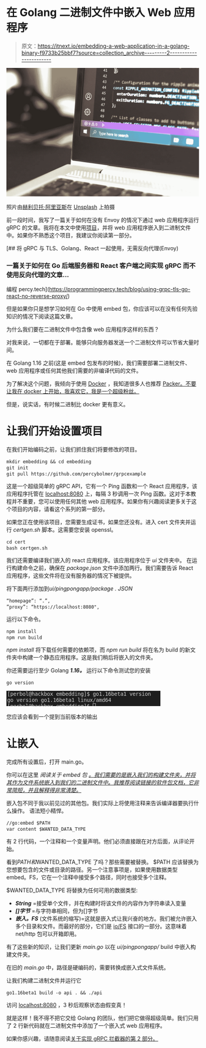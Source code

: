 # 在 Golang 二进制文件中嵌入 Web 应用程序

> 原文：<https://itnext.io/embedding-a-web-application-in-a-golang-binary-f9733b25bbf7?source=collection_archive---------2----------------------->

![](img/a2e33032c5d05e0d4709f8cfd3ef8210.png)

照片由[赫利贝托·阿里亚斯](https://unsplash.com/@helibertoarias?utm_source=unsplash&utm_medium=referral&utm_content=creditCopyText)在 [Unsplash](https://unsplash.com/s/photos/software?utm_source=unsplash&utm_medium=referral&utm_content=creditCopyText) 上拍摄

前一段时间，我写了一篇关于如何在没有 Envoy 的情况下通过 web 应用程序运行 gRPC 的文章。我将在本文中使用[项目](https://github.com/percybolmer/grpcexample)，并将 web 应用程序嵌入到二进制文件中。如果你不熟悉这个项目，我建议你阅读第一部分。

[](https://programmingpercy.tech/blog/using-grpc-tls-go-react-no-reverse-proxy/) [## 将 gRPC 与 TLS、Golang、React 一起使用，无需反向代理(Envoy)

### 一篇关于如何在 Go 后端服务器和 React 客户端之间实现 gRPC 而不使用反向代理的文章…

编程 percy.tech](https://programmingpercy.tech/blog/using-grpc-tls-go-react-no-reverse-proxy/) 

但是如果你只是想学习如何在 Go 中使用 embed 包，你应该可以在没有任何先验知识的情况下阅读这篇文章。

为什么我们要在二进制文件中包含像 web 应用程序这样的东西？

对我来说，一切都在于部署。能够只向服务器发送一个二进制文件可以节省大量时间。

在 Golang 1.16 之前(这是 embed 包发布的时候)，我们需要部署二进制文件、web 应用程序或任何其他我们需要的非编译代码的文件。

为了解决这个问题，我倾向于使用 [Docker](https://www.docker.com/) ，我知道很多人也推荐 [Packer。不要让我在 docker 上开始，我喜欢它，我是一个超级粉丝。](https://www.packer.io/)

但是，说实话，有时候二进制比 docker 更有意义。

# 让我们开始设置项目

在我们开始编码之前，让我们抓住我们将要修改的项目。

```
mkdir embedding && cd embedding
git init
git pull https://github.com/percybolmer/grpcexample
```

这是一个超级简单的 gRPC API，它有一个 Ping 函数和一个 React 应用程序，该应用程序托管在 [localhost:8080](https://localhost:8080/ui/pingpongapp/build/) 上，每隔 3 秒调用一次 Ping 函数。这对于本教程并不重要，您可以使用任何其他 web 应用程序。如果你有兴趣阅读更多关于这个项目的内容，请看这个系列的第一部分。

如果您正在使用该项目，您需要生成证书，如果您还没有。进入 cert 文件夹并运行 *certgen.sh* 脚本。这需要您安装 openssl。

```
cd cert 
bash certgen.sh
```

我们还需要编译我们嵌入的 react 应用程序。该应用程序位于 *ui* 文件夹中。
在运行构建命令之前，确保在 *package.json* 文件中添加两行。我们需要告诉 React 应用程序，这些文件将在没有服务器的情况下被提供。

将下面两行添加到*ui/pingpongapp/package . JSON*

```
“homepage”: “.”,
”proxy”: “https://localhost:8080",
```

运行以下命令。

```
npm install
npm run build
```

*npm install* 将下载任何需要的依赖项，而 *npm run build* 将在名为 build 的新文件夹中构建一个静态应用程序。这是我们稍后将嵌入的文件夹。

你还需要运行至少 Golang ***1.16。*** 运行以下命令测试您的安装

```
go version
```

![](img/9ee385e6595266aae4a97af99ed879a1.png)

您应该会看到一个提到当前版本的输出

# 让嵌入

完成所有设置后，打开 main.go。

你可以在这里 *阅读关于 embed 包 [*。我们需要的是嵌入我们的构建文件夹，并将其作为文件系统嵌入到我们的二进制文件中。我推荐阅读链接的软件包文档，它非常简短，并且解释得非常清楚。*](https://tip.golang.org/pkg/embed/)*

嵌入包不同于我以前见过的其他包。我们实际上将使用注释来告诉编译器要执行什么操作。
语法短小精悍。

```
//go:embed $PATH
var content $WANTED_DATA_TYPE
```

有 2 行代码，一个注释和一个变量声明。他们必须直接跟在对方后面，从评论开始。

看到$PATH 和$WANTED_DATA_TYPE 了吗？那些需要被替换。
$PATH 应该替换为您想要包含的文件或目录的路径。另一个注意事项是，如果使用数据类型 embed。FS，它在一个注释中接受多个路径，同时也接受多个注释。

$WANTED_DATA_TYPE 将替换为任何可用的数据类型:

*   ***String*** =接受单个文件，并在构建时将该文件的内容作为字符串读入变量
*   ***[]字节*** =与字符串相同，但为[]字节
*   ***嵌入。FS*** (文件系统的缩写)=这就是嵌入式让我兴奋的地方。我们被允许嵌入多个目录和文件。而最好的部分，它们是 [io/FS](https://tip.golang.org/pkg/io/fs/) 接口的一部分。这意味着 net/http 包可以开箱即用。

有了这些新的知识，让我们更新 *main.go* 以在 *ui/pingpongapp/* build 中嵌入构建文件夹。

在旧的 *main.go* 中，路径是硬编码的，需要转换成嵌入式文件系统。

让我们构建二进制文件并运行它

```
go1.16beta1 build -o api . && ./api
```

访问 [localhost:8080](https://localhost:8080/ui/pingpongapp/build/) ，3 秒后观察状态由假变真！

就是这样！我不得不把它交给 Golang 的团队，他们把它做得超级简单。我们只用了 2 行新代码就在二进制文件中添加了一个嵌入式 web 应用程序。

如果你感兴趣，请随意阅读[关于实现 gRPC 拦截器的第 2 部分。](/grpc-interceptors-e221aa4cc49)